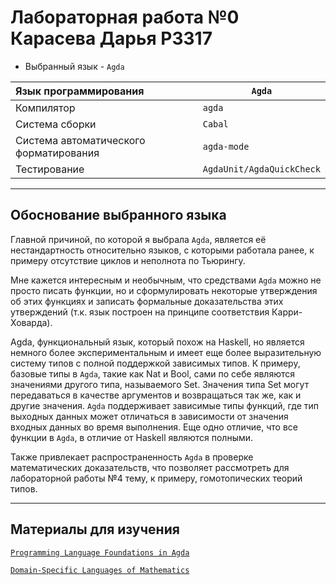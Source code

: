 # Лабораторная работа №0 Карасева Дарья P3317
- Выбранный язык - `Agda` 

| Язык программирования                  | `Agda`               |
|:---------------------------------------|------------------------|
| Компилятор                             | `agda`                 |
| Система сборки                         | `Cabal`                |
| Система автоматического форматирования | `agda-mode`            |
| Тестирование                           | `AgdaUnit/AgdaQuickCheck`       |

---

## Обоснование выбранного языка

Главной причиной, по которой я выбрала `Agda`, является её нестандартность относительно языков, с которыми работала ранее, к примеру отсутствие циклов и неполнота по Тьюрингу. 

Мне кажется интересным и необычным, что средствами `Agda` можно не просто писать функции, но и сформулировать некоторые утверждения об этих функциях и записать формальные доказательства этих утверждений (т.к. язык построен на принципе соответствия Карри-Ховарда).

Agda, функциональный язык, который похож на Haskell, но является немного более экспериментальным и имеет еще более выразительную систему типов с полной поддержкой зависимых типов. К примеру, базовые типы в `Agda`, такие как Nat и Bool, сами по себе являются значениями другого типа, называемого Set. Значения типа Set могут передаваться в качестве аргументов и возвращаться так же, как и другие значения. `Agda` поддерживает зависимые типы функций, где тип выходных данных может отличаться в зависимости от значения входных данных во время выполнения. Еще одно отличие, что все функции в `Agda`, в отличие от Haskell являются полными.

Также привлекает распространенность `Agda` в проверке математических доказательств, что позволяет рассмотреть для лабораторной работы №4 тему, к примеру, гомотопических теорий типов.

---

## Материалы для изучения

[`Programming Language Foundations in Agda`](https://plfa.inf.ed.ac.uk)

[`Domain-Specific Languages of Mathematics`](https://docs.yandex.ru/docs/view?tm=1727794251&tld=ru&lang=en&name=Domain-Specific-Languages-of-Mathematics-20211214.pdf&text=Domain-Specific%20Languages%20of%20Mathematics&url=https%3A%2F%2Fbook.huihoo.com%2Fpdf%2FDomain-Specific-Languages-of-Mathematics-20211214.pdf&lr=2&mime=pdf&l10n=ru&sign=acad5413991d00a80717030bd9979290&keyno=0&nosw=1&serpParams=tm%3D1727794251%26tld%3Dru%26lang%3Den%26name%3DDomain-Specific-Languages-of-Mathematics-20211214.pdf%26text%3DDomain-Specific%2BLanguages%2Bof%2BMathematics%26url%3Dhttps%253A%2F%2Fbook.huihoo.com%2Fpdf%2FDomain-Specific-Languages-of-Mathematics-20211214.pdf%26lr%3D2%26mime%3Dpdf%26l10n%3Dru%26sign%3Dacad5413991d00a80717030bd9979290%26keyno%3D0%26nosw%3D1)
